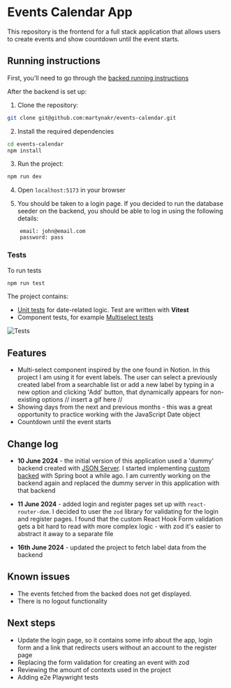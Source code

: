 # Events Calendar App

This repository is the frontend for a full stack application that allows users to create events and show countdown until the event starts.

## Running instructions

First, you'll need to go through the [backed running instructions](https://github.com/martynakr/events-creator-backend/blob/main/README.md)

After the backend is set up:

1. Clone the repository:

```bash
git clone git@github.com:martynakr/events-calendar.git
```

2. Install the required dependencies

```bash
cd events-calendar
npm install
```

3. Run the project:

```bash
npm run dev
```

4. Open `localhost:5173` in your browser

5. You should be taken to a login page. If you decided to run the database seeder on the backend, you should be able to log in using the following details:

```
    email: john@email.com
    password: pass
```

### Tests

To run tests

```bash
npm run test
```

The project contains:

-   [Unit tests](./src/utils/date-utils.test.ts) for date-related logic. Test are written with **Vitest**
-   Component tests, for example [Multiselect tests](./src/components/Form/Select/Multiselect.test.tsx)

![Tests](https://github.com/martynakr/events-calendar/actions/workflows/tests.yml/badge.svg)

## Features

-   Multi-select component inspired by the one found in Notion. In this project I am using it for event labels. The user can select a previously created label from a searchable list or add a new label by typing in a new option and clicking 'Add' button, that dynamically appears for non-existing options
    // insert a gif here //
-   Showing days from the next and previous months - this was a great opportunity to practice working with the JavaScript Date object
-   Countdown until the event starts

## Change log

-   **10 June 2024** - the initial version of this application used a 'dummy' backend created with [JSON Server](https://www.npmjs.com/package/json-server). I started implementing [custom backed](https://github.com/martynakr/events-creator-backend) with Spring boot a while ago. I am currently working on the backend again and replaced the dummy server in this application with that backend

-   **11 June 2024** - added login and register pages set up with `react-router-dom`. I decided to user the `zod` library for validating for the login and register pages. I found that the custom React Hook Form validation gets a bit hard to read with more complex logic - with zod it's easier to abstract it away to a separate file

-   **16th June 2024** - updated the project to fetch label data from the backend

## Known issues

-   The events fetched from the backed does not get displayed.
-   There is no logout functionality

## Next steps

-   Update the login page, so it contains some info about the app, login form and a link that redirects users without an account to the register page
-   Replacing the form validation for creating an event with zod
-   Reviewing the amount of contexts used in the project
-   Adding e2e Playwright tests
